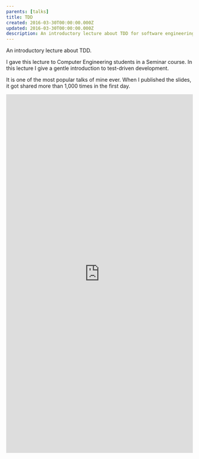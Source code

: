 ```yaml
---
parents: [talks]
title: TDD
created: 2016-03-30T00:00:00.000Z
updated: 2016-03-30T00:00:00.000Z
description: An introductory lecture about TDD for software engineering students.
---
```


An introductory lecture about TDD.

I gave this lecture to Computer Engineering students in a Seminar course.
In this lecture I give a gentle introduction to test-driven
development.

It is one of the most popular talks of mine ever.
When I published the slides, it got shared more than
1,000 times in the first day.

<p style="text-align: center">
  <iframe src="https://www.facebook.com/plugins/post.php?href=https%3A%2F%2Fweb.facebook.com%2Fdtinth%2Fposts%2F10205022751642661&show_text=true&width=552&appId=1691631784411098&height=969" width="552" height="969" style="max-width:100%;border:none;overflow:hidden" scrolling="no" frameborder="0" allowTransparency="true" allow="encrypted-media"></iframe>
</p>

<template>
  <CallToAction href="http://go.spacet.me/tdd20160330">
    Slides (Thai Language)
  </CallToAction>
</template>
